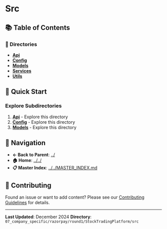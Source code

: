 # Src

## 📚 Table of Contents

### 📁 Directories

- **[Api](api/)**
- **[Config](config/)**
- **[Models](models/)**
- **[Services](services/)**
- **[Utils](utils/)**

## 🚀 Quick Start

### Explore Subdirectories
1. **[Api](api/)** - Explore this directory
1. **[Config](config/)** - Explore this directory
1. **[Models](models/)** - Explore this directory

## 🔗 Navigation

- **← Back to Parent**: [../](../)
- **🏠 Home**: [../../](../..)
- **📋 Master Index**: [../../MASTER_INDEX.md](../../../../../..MASTER_INDEX.md)

## 🤝 Contributing

Found an issue or want to add content? Please see our [Contributing Guidelines](../../../../../CONTRIBUTING.md) for details.

---

**Last Updated**: December 2024
**Directory**: `07_company_specific/razorpay/round1/StockTradingPlatform/src`
